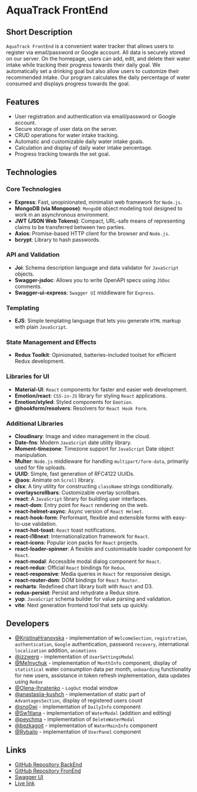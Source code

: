 # AquaTrack FrontEnd

## Short Description

`AquaTrack FrontEnd` is a convenient water tracker that allows users to register
via email/password or Google account. All data is securely stored on our server.
On the homepage, users can add, edit, and delete their water intake while
tracking their progress towards their daily goal. We automatically set a
drinking goal but also allow users to customize their recommended intake. Our
program calculates the daily percentage of water consumed and displays progress
towards the goal.

## Features

- User registration and authentication via email/password or Google account.
- Secure storage of user data on the server.
- CRUD operations for water intake tracking.
- Automatic and customizable daily water intake goals.
- Calculation and display of daily water intake percentage.
- Progress tracking towards the set goal.

## Technologies

### Core Technologies

- **Express**: Fast, unopinionated, minimalist web framework for `Node.js`.
- **MongoDB (via Mongoose)**: `MongoDB` object modeling tool designed to work in
  an asynchronous environment.
- **JWT (JSON Web Tokens)**: Compact, URL-safe means of representing claims to
  be transferred between two parties.
- **Axios**: Promise-based HTTP client for the browser and `Node.js`.
- **bcrypt**: Library to hash passwords.

### API and Validation

- **Joi**: Schema description language and data validator for `JavaScript`
  objects.
- **Swagger-jsdoc**: Allows you to write OpenAPI specs using `JSDoc` comments.
- **Swagger-ui-express**: `Swagger UI` middleware for `Express`.

### Templating

- **EJS**: Simple templating language that lets you generate `HTML` markup with
  plain `JavaScript`.

### State Management and Effects

- **Redux Toolkit**: Opinionated, batteries-included toolset for efficient Redux
  development.

### Libraries for UI

- **Material-UI**: `React` components for faster and easier web development.
- **Emotion/react**: `CSS-in-JS` library for styling `React` applications.
- **Emotion/styled**: Styled components for `Emotion`.
- **@hookform/resolvers**: Resolvers for `React Hook Form`.

### Additional Libraries

- **Cloudinary**: Image and video management in the cloud.
- **Date-fns**: Modern `JavaScript` date utility library.
- **Moment-timezone**: Timezone support for `JavaScript` Date object
  manipulation.
- **Multer**: `Node.js` middleware for handling `multipart/form-data`, primarily
  used for file uploads.
- **UUID**: Simple, fast generation of RFC4122 UUIDs.
- **@aos**: Animate on `Scroll` library.
- **clsx**: A tiny utility for constructing `className` strings conditionally.
- **overlayscrollbars**: Customizable overlay scrollbars.
- **react**: A `JavaScript` library for building user interfaces.
- **react-dom**: Entry point for `React` rendering on the web.
- **react-helmet-async**: Async version of `React Helmet`.
- **react-hook-form**: Performant, flexible and extensible forms with
  easy-to-use validation.
- **react-hot-toast**: `React` toast notifications.
- **react-i18next**: Internationalization framework for `React`.
- **react-icons**: Popular icon packs for `React` projects.
- **react-loader-spinner**: A flexible and customisable loader component for
  `React`.
- **react-modal**: Accessible modal dialog component for `React`.
- **react-redux**: Official `React` bindings for `Redux`.
- **react-responsive**: Media queries in `React` for responsive design.
- **react-router-dom**: DOM bindings for `React Router`.
- **recharts**: Redefined chart library built with `React` and D3.
- **redux-persist**: Persist and rehydrate a Redux store.
- **yup**: `JavaScript` schema builder for value parsing and validation.
- **vite**: Next generation frontend tool that sets up quickly.

## Developers

- [@KristinaHranovska](https://github.com/KristinaHranovska) - implementation of
  `WelcomeSection`, `registration`, `authentication`, `Google` authentication,
  password `recovery`, international `localization` addition, `animations`
- [@izzwerg](https://github.com/izzwerg) - implementation of `UserSettingsModal`
- [@Me1nychuk](https://github.com/Me1nychuk) - implementation of `MonthInfo`
  component, display of `statistical` water consumption data per month,
  `onboarding` functionality for new users, assistance in token refresh
  implementation, data updates using `Redux`
- [@Olena-Ihnatenko](https://github.com/Olena-Ihnatenko) - `LogOut` modal window
- [@anastasiia-kushch](https://github.com/anastasiia-kushch) - implementation of
  static part of `AdvantagesSection`, display of registered users count
- [@sno0wi](https://github.com/sno0wi) - implementation of `DailyInfo` component
- [@Sw1tlana](https://github.com/Sw1tlana) - implementation of `WaterModal`
  (addition and editing)
- [@peychma](https://github.com/peychma) - implementation of `DeleteWaterModal`
- [@bezkagoit](https://github.com/bezkagoit) - implementation of `WaterMainInfo`
  component
- [@Rybailo](https://github.com/Rybailo) - implementation of `UserPanel`
  component

## Links

- [GitHub Repository BackEnd](https://github.com/KristinaHranovska/node-rest-api)
- [GitHub Repository FronEnd](https://github.com/KristinaHranovska/project-aqua-track)
- [Swagger UI](https://aqua-track-api.onrender.com/api-docs)
- [Live link](https://project-aqua-track.vercel.app)
